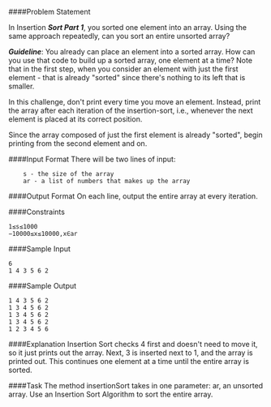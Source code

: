 ####Problem Statement

In Insertion ***Sort Part 1***, you sorted one element into an array. Using the same approach repeatedly, can you sort an entire unsorted array?

***Guideline***: You already can place an element into a sorted array. How can you use that code to build up a sorted array, one element at a time? Note that in the first step, when you consider an element with just the first element - that is already "sorted" since there's nothing to its left that is smaller.

In this challenge, don't print every time you move an element. Instead, print the array after each iteration of the insertion-sort, i.e., whenever the next element is placed at its correct position.

Since the array composed of just the first element is already "sorted", begin printing from the second element and on.

####Input Format
There will be two lines of input:
```
    s - the size of the array
    ar - a list of numbers that makes up the array
```
####Output Format
On each line, output the entire array at every iteration.

####Constraints
```
1≤s≤1000
−10000≤x≤10000,x∈ar
```
####Sample Input
```
6
1 4 3 5 6 2
```
####Sample Output
```
1 4 3 5 6 2 
1 3 4 5 6 2 
1 3 4 5 6 2 
1 3 4 5 6 2 
1 2 3 4 5 6 
```
####Explanation
Insertion Sort checks 4 first and doesn't need to move it, so it just prints out the array. Next, 3 is inserted next to 1, and the array is printed out. This continues one element at a time until the entire array is sorted.

####Task
The method insertionSort takes in one parameter: ar, an unsorted array. Use an Insertion Sort Algorithm to sort the entire array.
